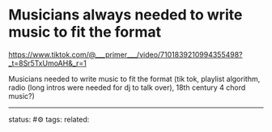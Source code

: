 # Musicians always needed to write music to fit the format 
https://www.tiktok.com/@___primer___/video/7101839210994355498?_t=8Sr5TxUmoAH&_r=1

Musicians needed to write music to fit the format 
(tik tok, playlist algorithm, radio (long intros were needed for dj to talk over), 18th century 4 chord music?)

---
status: #⚙️ 
tags: 
related: 